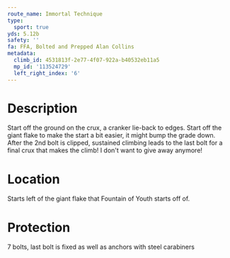 ```yaml
---
route_name: Immortal Technique
type:
  sport: true
yds: 5.12b
safety: ''
fa: FFA, Bolted and Prepped Alan Collins
metadata:
  climb_id: 4531813f-2e77-4f07-922a-b40532eb11a5
  mp_id: '113524729'
  left_right_index: '6'
---
```

# Description
Start off the ground on the crux, a cranker lie-back to edges. Start off the giant flake to make the start a bit easier, it might bump the grade down. After the 2nd bolt is clipped, sustained climbing leads to the last bolt for a final crux that makes the climb! I don't want to give away anymore!

# Location
Starts left of the giant flake that Fountain of Youth starts off of.

# Protection
7 bolts, last bolt is fixed as well as anchors with steel carabiners
